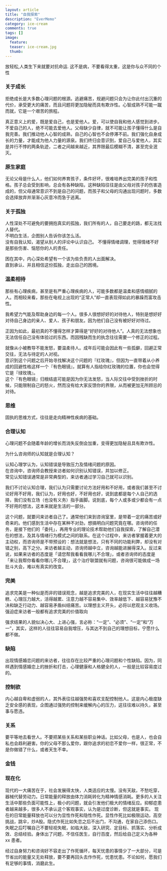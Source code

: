 ```yaml
---
layout: article
title: "自我探索"            
description: "EverMemo"            
category: ice-cream
comments: true
tags: []
image:
  feature:
  teaser: ice-cream.jpg
  thumb:
---
```

放轻松,人类生下来就要对抗命运. 这不是病，不要看得太重，这是你与众不同的个性

### 关于成长

拒绝成长是大多数心理问题的根源。逃避痛苦，规避问题只会为让你此付出沉重的代价，承受更大的痛苦，而且问题将更加隐秘而具有欺诈性。心智成熟不可能一蹴而就，它是一个艰苦的旅程。

真正意义上的爱，既是爱自己，也是爱他人。爱，可以使自我和他人感觉到进步。不爱自己的人，绝不可能去爱他人。父母缺少自律，就不可能让孩子懂得什么是自我完善。我们推动他人心智的成熟，自己的心智也不会停滞不前。我们强化自身成长的力量，才能成为他人力量的源泉。我们终归会意识到，爱自己与爱他人，其实是并行不悖的两条轨迹，二者之间越来越近，其界限最后模糊不清，甚至完全泯灭。

### 原生家庭
无论父母是什么人，他们如何养育孩子，条件好坏，很难培养出完美的孩子和性格。孩子总会受到影响，总会有各种缺陷，这种缺陷往往是由父母对孩子的伤害造成的，但父母通常意识不到是自己的问题，而孩子和父母的沟通出现问题时，多数会选择放弃并渐渐心灰意冷而急于逃离。




### 关于孤独

人性深处不可避免的要拥抱真实的孤独，我们所有的人，自己要走的路，都无法找人替代。  
不明白生活，企图别人告诉你该怎么活。  
没有自我认知，渴望从别人的评论中认识自己。
不懂得情绪调理，觉得情绪不好是那些伤害、恼怒你的人的责任。  

困在其中，内心深处希望有一个该为些负责的人出面解决。  
直到承认、并且相信这份孤独，走出自己的困境。

### 温柔相待
那些有心理疾病，甚至是有严重心理疾病的人，可能多数都是温柔和感情细腻的人。而相较来看，那些在电视上出现的“正常人”却一直表现得如此的暴躁而富攻击性。

我希望力气能及帮助身边的每一个人。很多人很想好好的对待他人，特别是想好好对待自己身边的亲人、爱人、孩子和朋友。因为他们自己没有被好好对待过。

正因为如此，最初真的不懂得怎样才算得是“好好的对待他人”。人真的无法想象也无法信任自己没有体验过的东西。而因残缺而生的执念往往需要一个修正的过程。

就像从小被教导不能发怒，要温柔待人。成年后可能会因此有一些孤僻，回避正常交往，无法与待定的人对视。   
意识到这个问题之后开始寻找解决这个问题的『红玫瑰』，但因为一直带着从小养成的回避性格这样一个『有色眼镜』，就算有人指给你红玫瑰的位置，你也会觉得它是『绿玫瑰』。   
这个『有色眼镜』归根结底可能是因为你无法发怒，当人际交往中受到挫折的时候，只能限制自己的怒火，然而没有给大家反馈你的界限，从而被更加无所顾忌的对待。


### 思维
固执的思维方式，往往是走向精神性疾病的基础。

### 合理认知
心理问题不会随着年龄的增长而消失反倒会加重，变得更加隐秘且具有欺诈性。


为什么咨询师的认知就是合理认知？    

认知心理学认为，认知错误是导致压力及情绪问题的原因。   
在咨询中，咨询师会教授来访者如何识别认知错误，并加以修正。   
常见认知错误通常是非常典型的，来访者通过学习自己就可以识别。

我们不讨论认知合理，我们认为只需要讨论方法好用和不好用，或者我们甚至不讨论好用不好用，我们认为，好用也好，不好用也好，说到底都是每个人自己的选择，我们没有立场（也没有义务）指手画脚。说到底，每个人或多或少都会有一点不好用的想法，这本来就是生活的一部分。   

这个问题，就要问来访者自己了。通常他们来到咨询室里，是带着一定的痛苦或好奇来的。他们感到生活中存在某种不对劲，想搞明白问题究竟在哪。咨询师的任务，是接下他们的「委托」，再用专业的理论技术帮助他们自我探索，了解自己潜在的想法，及其与情绪行为模式之间的联系。在这个过程中，来访者掌握着更大的主动权，而咨询师是不带预设的：想法就是想法，只有不同的功能利弊，却没有对错之别，高下之分。来访者越主动，咨询师越中立，咨询越能进展得深入。反过来说，如果来访者的态度是「请您帮我看看我哪儿不合理」，或者咨询师的态度是「来让我帮你看看你哪儿不合理」，这个治疗联盟就有问题，咨询很可能做成一场批斗大会，难以有真实的改变。   

### 完美
追求完美是一种似是而非的错误观念，越是追求完美的人，在现实生活中往往越糟糕、心理压力越大，活得越累、注意力越不容易集中、效率越低下、越容易犹豫不决和缺乏行动力、越容易矛盾纠结痛苦。以理想主义开头，必将以悲观主义收场。强迫症来访者一般都有追求完美的价值取向

强求结果的人貌似决心大、上进心强，言必称：“一定”、“必须”、“一定”和“万一”，其实，这样的人往往容易自我增压，与其达不到自己的理想目标，宁愿什么都不做。


### 缺陷
出现情感婚恋问题的来访者，往往存在比较严重的心理问题和个性缺陷。因为，同样遇到情感婚恋上的挫折和打击，心理健康和人格健全的人，一般是比较容易度过的。


### 控制欲
内心越自卑和虚弱的人，其外表往往越强势和喜欢支配控制他人。这是内心极度缺乏安全感的表现，企图通过强势的控制来缓解内心的压力，这往往难以持久，甚至事与愿违。

### 关系
要平等地去看世人。不要把某些关系和某些职业神话。比如父母，也是人，也会自私也会趋利避害。你的父母不那么爱你，跟你追求的初恋不爱你一样，很正常，不是你做错了什么，或者天生不幸。
### 金钱

### 现在化
现代的一大痛苦在于，社会发展得太快，人类适应的太慢。没有天敌，不愁吃穿，器械代替劳动力。日常能量的释放由体力消耗转化为精神情感消耗。更多的人关注生活中那些负面可能性上，极小的问题，就会引发他们极大的情绪反应。抑郁症患者越来越多，很多人不承认这个客观事实，认为是过度诊断，但这就是事实。
现在的日常能量释放也可以分为显性作死和隐性作死。显性作死比如极限运动，高空挑战，跳伞，炒A股。隐式作死比如失恋之后不出门，不沟通，在家自己添伤口。失眠之后叮嘱自己不要轻视失眠，如临大敌，深入研究、定目标、抓落实、分析成效、总结经验。身体出了问题，不信任医生，自行百度，然后给自己定义为各种 xx 患者。

经过自身努力和咨询好不容走出了作死循环，每天忧患的事情少了一大部分，可是节省出的能量又无处释放，要不要再回头去作作死，忧患忧患。不论如何，愿我们有足够的事情，消磨此生。
